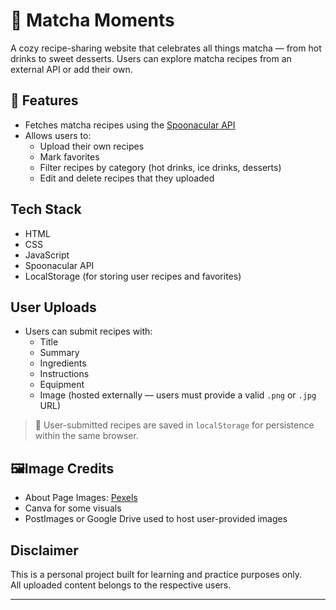 # 🍵 Matcha Moments

A cozy recipe-sharing website that celebrates all things matcha — from hot drinks to sweet desserts. Users can explore matcha recipes from an external API or add their own.

## 🌟 Features

- Fetches matcha recipes using the [Spoonacular API](https://spoonacular.com/food-api)
- Allows users to:
  - Upload their own recipes
  - Mark favorites
  - Filter recipes by category (hot drinks, ice drinks, desserts)
  - Edit and delete recipes that they uploaded
## Tech Stack

- HTML
- CSS
- JavaScript
- Spoonacular API
- LocalStorage (for storing user recipes and favorites)

## User Uploads

- Users can submit recipes with:
  - Title
  - Summary
  - Ingredients
  - Instructions
  - Equipment
  - Image (hosted externally — users must provide a valid `.png` or `.jpg` URL)

> 🔐 User-submitted recipes are saved in `localStorage` for persistence within the same browser.

## 🖼Image Credits

- About Page Images: [Pexels](https://pexels.com)
- Canva for some visuals
- PostImages or Google Drive used to host user-provided images

## Disclaimer

This is a personal project built for learning and practice purposes only.  
All uploaded content belongs to the respective users.

---
